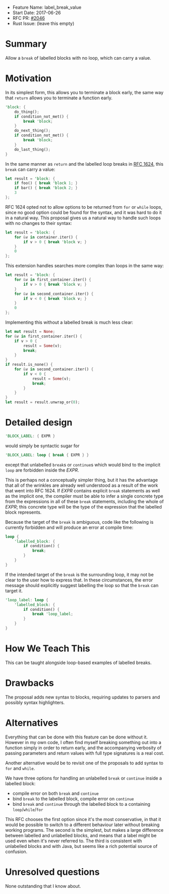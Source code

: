 - Feature Name: label_break_value
- Start Date: 2017-06-26
- RFC PR: [#2046](https://github.com/rust-lang/rfcs/pull/2046)
- Rust Issue: (leave this empty)

# Summary
[summary]: #summary

Allow a `break` of labelled blocks with no loop, which can carry a value.

# Motivation
[motivation]: #motivation

In its simplest form, this allows you to terminate a block early, the same way that `return` allows you to terminate a function early.

```rust
'block: {
    do_thing();
    if condition_not_met() {
        break 'block;
    }
    do_next_thing();
    if condition_not_met() {
        break 'block;
    }
    do_last_thing();
}
```
In the same manner as `return` and the labelled loop breaks in [RFC 1624](https://github.com/rust-lang/rfcs/blob/master/text/1624-loop-break-value.md), this `break` can carry a value:
```rust
let result = 'block: {
    if foo() { break 'block 1; }
    if bar() { break 'block 2; }
    3
};
```
RFC 1624 opted not to allow options to be returned from `for` or `while` loops, since no good option could be found for the syntax, and it was hard to do it in a natural way. This proposal gives us a natural way to handle such loops with no changes to their syntax:
```rust
let result = 'block: {
    for &v in container.iter() {
        if v > 0 { break 'block v; }
    }
    0
};
```
This extension handles searches more complex than loops in the same way:
```rust
let result = 'block: {
    for &v in first_container.iter() {
        if v > 0 { break 'block v; }
    }
    for &v in second_container.iter() {
        if v < 0 { break 'block v; }
    }
    0
};
```
Implementing this without a labelled break is much less clear:
```rust
let mut result = None;
for &v in first_container.iter() {
    if v > 0 {
        result = Some(v);
        break;
    }
}
if result.is_none() {
    for &v in second_container.iter() {
        if v < 0 {
            result = Some(v);
            break;
        }
    }
}
let result = result.unwrap_or(0);
```

# Detailed design
[design]: #detailed-design
```rust
'BLOCK_LABEL: { EXPR }
```
would simply be syntactic sugar for
```rust
'BLOCK_LABEL: loop { break { EXPR } }
```
except that unlabelled `break`s or `continue`s which would bind to the implicit `loop` are forbidden inside the *EXPR*.

This is perhaps not a conceptually simpler thing, but it has the advantage that all of the wrinkles are already well understood as a result of the work that went into RFC 1624. If *EXPR* contains explicit `break` statements as well as the implicit one, the compiler must be able to infer a single concrete type from the expressions in all of these `break` statements, including the whole of *EXPR*; this concrete type will be the type of the expression that the labelled block represents.

Because the target of the `break` is ambiguous, code like the following is currently forbidden and will produce an error at compile time:
```rust
loop {
    'labelled_block: {
        if condition() {
            break;
        }
    }
}
```
If the intended target of the `break` is the surrounding loop, it may not be clear to the user how to express that. In these circumstances, the error message should explicitly suggest labelling the loop so that the `break` can target it.
```rust
'loop_label: loop {
    'labelled_block: {
        if condition() {
            break 'loop_label;
        }
    }
}
```

# How We Teach This
[how-we-teach-this]: #how-we-teach-this

This can be taught alongside loop-based examples of labelled breaks.

# Drawbacks
[drawbacks]: #drawbacks

The proposal adds new syntax to blocks, requiring updates to parsers and possibly syntax highlighters.

# Alternatives
[alternatives]: #alternatives

Everything that can be done with this feature can be done without it. However in my own code, I often find myself breaking something out into a function simply in order to return early, and the accompanying verbosity of passing parameters and return values with full type signatures is a real cost. 

Another alternative would be to revisit one of the proposals to add syntax to `for` and `while`.

We have three options for handling an unlabelled `break` or `continue` inside a labelled block:

 - compile error on both `break` and `continue`
 - bind `break` to the labelled block, compile error on `continue`
 - bind `break` and `continue` through the labelled block to a containing `loop`/`while`/`for`

This RFC chooses the first option since it's the most conservative, in that it would be possible to switch to a different behaviour later without breaking working programs. The second is the simplest, but makes a large difference between labelled and unlabelled blocks, and means that a label might be used even when it's never referred to. The third is consistent with unlabelled blocks and with Java, but seems like a rich potential source of confusion.

# Unresolved questions
[unresolved]: #unresolved-questions

None outstanding that I know about.
